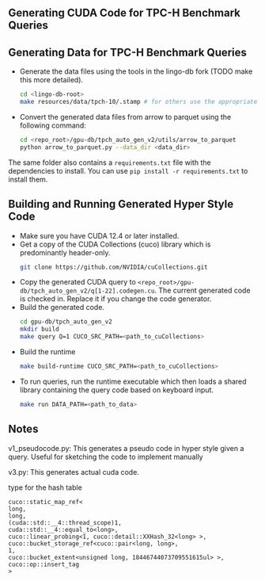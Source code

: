 ## Generating CUDA Code for TPC-H Benchmark Queries

## Generating Data for TPC-H Benchmark Queries
* Generate the data files using the tools in the lingo-db fork (TODO make this more detailed).
	```bash
	cd <lingo-db-root>
	make resources/data/tpch-10/.stamp # for others use the appropriate folder for given scale factor
	```
* Convert the generated data files from arrow to parquet using the following command:
	```bash
	cd <repo_root>/gpu-db/tpch_auto_gen_v2/utils/arrow_to_parquet
	python arrow_to_parquet.py --data_dir <data_dir>
	```
The same folder also contains a `requirements.txt` file with the dependencies to install. You can use `pip install -r requirements.txt` to install them.

## Building and Running Generated Hyper Style Code
* Make sure you have CUDA 12.4 or later installed.
* Get a copy of the CUDA Collections (cuco) library which is predominantly header-only.
	```bash
	git clone https://github.com/NVIDIA/cuCollections.git
	```
* Copy the generated CUDA query to `<repo_root>/gpu-db/tpch_auto_gen_v2/q[1-22].codegen.cu`. The current generated code is checked in. Replace it if you change the code generator.
* Build the generated code.
	```bash
	cd gpu-db/tpch_auto_gen_v2
	mkdir build
	make query Q=1 CUCO_SRC_PATH=<path_to_cuCollections>
	```
* Build the runtime
	```bash
	make build-runtime CUCO_SRC_PATH=<path_to_cuCollections>
	```
* To run queries, run the runtime executable which then loads a shared library containing the query code based on keyboard input.
	```bash
	make run DATA_PATH=<path_to_data>
	```
	
## Notes
v1_pseudocode.py: This generates a pseudo code in hyper style given a query. Useful for sketching the code to implement manually

v3.py: This generates actual cuda code.


type for the hash table
```
cuco::static_map_ref<
long, 
long, 
(cuda::std::__4::thread_scope)1, 
cuda::std::__4::equal_to<long>, 
cuco::linear_probing<1, cuco::detail::XXHash_32<long> >, 
cuco::bucket_storage_ref<cuco::pair<long, long>, 
1, 
cuco::bucket_extent<unsigned long, 18446744073709551615ul> >, 
cuco::op::insert_tag
>
```